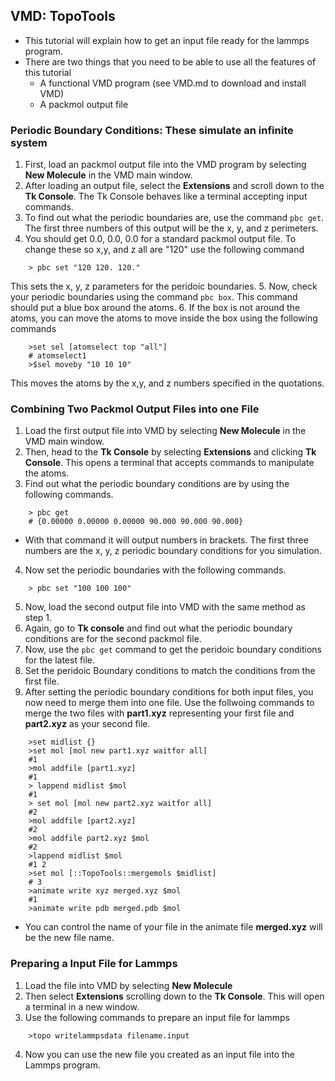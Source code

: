 ## VMD: TopoTools
* This tutorial will explain how to get an input file ready for the lammps program. 
* There are two things that you need to be able to use all the features of this tutorial
    * A functional VMD program (see VMD.md to download and install VMD)
    * A packmol output file

### Periodic Boundary Conditions: These simulate an infinite system

1. First, load an packmol output file into the VMD program by selecting **New Molecule** in the VMD main window.
2. After loading an output file, select the **Extensions** and scroll down to the **Tk Console**. The Tk Console behaves like a terminal accepting input commands. 
3. To find out what the periodic boundaries are, use the command `pbc get`. The first three numbers of this output will be the x, y, and z perimeters. 
4. You should get 0.0, 0.0, 0.0 for a standard packmol output file. To change these so x,y, and z all are "120" use the following command
```
    > pbc set "120 120. 120."
```
This sets the x, y, z parameters for the peridoic boundaries. 
5. Now, check your periodic boundaries using the command `pbc box`. This command should put a blue box around the atoms.
6. If the box is not around the atoms, you can move the atoms to move inside the box using the following commands
```
    >set sel [atomselect top "all"]
    # atomselect1
    >$sel moveby "10 10 10"
```
This moves the atoms by the x,y, and z numbers specified in the quotations. 

### Combining Two Packmol Output Files into one File
1. Load the first output file into VMD by selecting **New Molecule** in the VMD main window.
2. Then, head to the **Tk Console** by selecting **Extensions** and clicking **Tk Console**. This opens a terminal that accepts commands to manipulate the atoms. 
3. Find out what the periodic boundary conditions are by using the following commands. 
```
    > pbc get
    # {0.00000 0.00000 0.00000 90.000 90.000 90.000}
```
* With that command it will output numbers in brackets. The first three numbers are the x, y, z periodic boundary conditions for you simulation. 
4. Now set the periodic boundaries with the following commands. 
```
    > pbc set "100 100 100"
``` 
5. Now, load the second output file into VMD with the same method as step 1. 
6. Again, go to **Tk console** and find out what the periodic boundary conditions are for the second packmol file. 
7. Now, use the `pbc get` command to get the peridoic boundary conditions for the latest file. 
8. Set the peridoic Boundary conditions to match the conditions from the first file. 
9. After setting the periodic boundary conditions for both input files, you now need to merge them into one file. Use the follwoing commands to merge the two files with **part1.xyz** representing your first file and **part2.xyz** as your second file.  

```
    >set midlist {}
    >set mol [mol new part1.xyz waitfor all]
    #1 
    >mol addfile [part1.xyz]
    #1
    > lappend midlist $mol
    #1
    > set mol [mol new part2.xyz waitfor all]
    #2
    >mol addfile [part2.xyz]
    #2
    >mol addfile part2.xyz $mol
    #2
    >lappend midlist $mol
    #1 2 
    >set mol [::TopoTools::mergemols $midlist]
    # 3
    >animate write xyz merged.xyz $mol
    #1
    >animate write pdb merged.pdb $mol
```
* You can control the name of your file in the animate file **merged.xyz** will be the new file name. 

### Preparing a Input File for Lammps 
1. Load the file into VMD by selecting **New Molecule**
2. Then select **Extensions** scrolling down to the **Tk Console**. This will open a terminal in a new window. 
3. Use the following commands to prepare an input file for lammps
```
    >topo writelammpsdata filename.input
```
4. Now you can use the new file you created as an input file into the Lammps program. 

